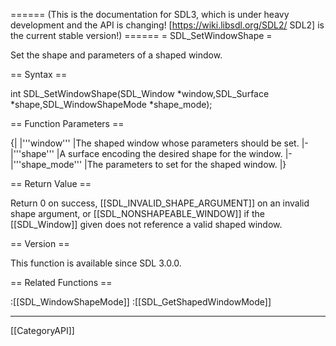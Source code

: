 ====== (This is the documentation for SDL3, which is under heavy development and the API is changing! [https://wiki.libsdl.org/SDL2/ SDL2] is the current stable version!) ======
= SDL_SetWindowShape =

Set the shape and parameters of a shaped window.

== Syntax ==

<syntaxhighlight lang='c'>
int SDL_SetWindowShape(SDL_Window *window,SDL_Surface *shape,SDL_WindowShapeMode *shape_mode);
</syntaxhighlight>

== Function Parameters ==

{|
|'''window'''
|The shaped window whose parameters should be set.
|-
|'''shape'''
|A surface encoding the desired shape for the window.
|-
|'''shape_mode'''
|The parameters to set for the shaped window.
|}

== Return Value ==

Return 0 on success, [[SDL_INVALID_SHAPE_ARGUMENT]] on an invalid shape
argument, or [[SDL_NONSHAPEABLE_WINDOW]] if the [[SDL_Window]] given does
not reference a valid shaped window.

== Version ==

This function is available since SDL 3.0.0.

== Related Functions ==

:[[SDL_WindowShapeMode]]
:[[SDL_GetShapedWindowMode]]

----
[[CategoryAPI]]


